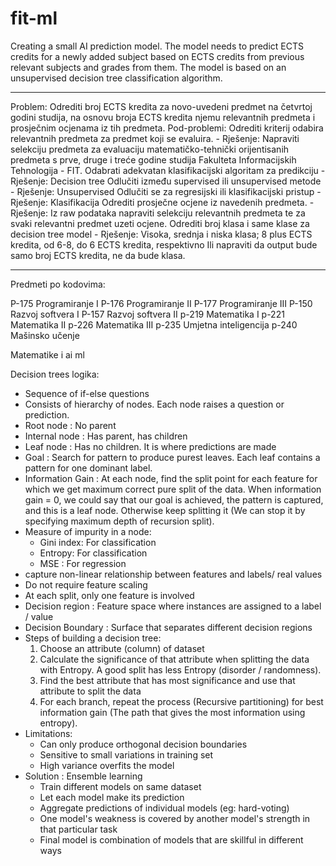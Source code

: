 # fit-ml
Creating a small AI prediction model. The model needs to predict ECTS credits for a newly added subject based on ECTS credits from previous relevant subjects and grades from them. The model is based on an unsupervised decision tree classification algorithm.

<hr>


Problem: 
Odrediti broj ECTS kredita za novo-uvedeni predmet na četvrtoj godini studija, na osnovu broja ECTS kredita njemu relevantnih predmeta i prosječnim ocjenama iz tih predmeta.
Pod-problemi:
Odrediti kriterij odabira relevantnih predmeta za predmet koji se evaluira. - Rješenje: Napraviti selekciju predmeta za evaluaciju matematičko-tehnički orijentisanih predmeta s prve, druge i treće godine studija Fakulteta Informacijskih Tehnologija - FIT.
Odabrati adekvatan klasifikacijski algoritam za predikciju - Rješenje: Decision tree
Odlučiti između supervised ili unsupervised metode - Rješenje: Unsupervised
Odlučiti se za regresijski ili klasifikacijski pristup - Rješenje: Klasifikacija
Odrediti prosječne ocjene iz navedenih predmeta. - Rješenje: Iz raw podataka napraviti selekciju relevantnih predmeta te za svaki relevantni predmet uzeti ocjene.
Odrediti broj klasa i same klase za decision tree model - Rješenje: Visoka, srednja i niska klasa; 8 plus ECTS kredita, od 6-8, do 6 ECTS kredita, respektivno
Ili napraviti da output bude samo broj ECTS kredita, ne da bude klasa.

<hr>

Predmeti po kodovima:

P-175 Programiranje I
P-176 Programiranje II
P-177 Programiranje III
P-150 Razvoj softvera I
P-157 Razvoj softvera II
p-219 Matematika I
p-221 Matematika II
p-226 Matematika III
p-235 Umjetna inteligencija
p-240 Mašinsko učenje

Matematike i ai ml

Decision trees logika:

- Sequence of if-else questions
- Consists of hierarchy of nodes. Each node raises a question or prediction.
- Root node : No parent
- Internal node : Has parent, has children
- Leaf node : Has no children. It is where predictions are made
- Goal : Search for pattern to produce purest leaves. Each leaf contains a pattern for one dominant label.
- Information Gain : At each node, find the split point for each feature for which we get maximum correct pure split of the data. When information gain = 0, we could say that our goal is achieved, the pattern is captured, and this is a leaf node. Otherwise keep splitting it (We can stop it by specifying maximum depth of recursion split). 
- Measure of impurity in a node:
    - Gini index: For classification
    - Entropy: For classification
    - MSE : For regression
- capture non-linear relationship between features and labels/ real values
- Do not require feature scaling
- At each split, only one feature is involved
- Decision region : Feature space where instances are assigned to a label / value
- Decision Boundary : Surface that separates different decision regions
- Steps of building a decision tree:
    1. Choose an attribute (column) of dataset
    2. Calculate the significance of that attribute when splitting the data with Entropy.
        A good split has less Entropy (disorder / randomness). 
    3. Find the best attribute that has most significance and use that attribute
    	to split the data
    4. For each branch, repeat the process (Recursive partitioning) for best 
    	information gain (The path that gives the most information using entropy).
- Limitations:
    - Can only produce orthogonal decision boundaries
    - Sensitive to small variations in training set
    - High variance overfits the model
- Solution : Ensemble learning
    - Train different models on same dataset
    - Let each model make its prediction
    - Aggregate predictions of individual models (eg: hard-voting)
    - One model's weakness is covered by another model's strength in that particular task
    - Final model is combination of models that are skillful in different ways


